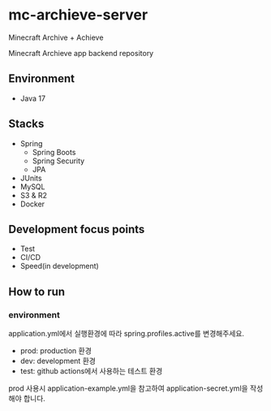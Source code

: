 # mc-archieve-server
Minecraft Archive + Achieve

Minecraft Archieve app backend repository

## Environment
- Java 17

## Stacks
- Spring
  - Spring Boots
  - Spring Security
  - JPA
- JUnits
- MySQL
- S3 & R2
- Docker

## Development focus points
- Test
- CI/CD
- Speed(in development)

## How to run
### environment
application.yml에서 실행환경에 따라 spring.profiles.active를 변경해주세요.
- prod: production 환경
- dev: development 환경
- test: github actions에서 사용하는 테스트 환경

prod 사용시 application-example.yml을 참고하여 application-secret.yml을 작성해야 합니다.